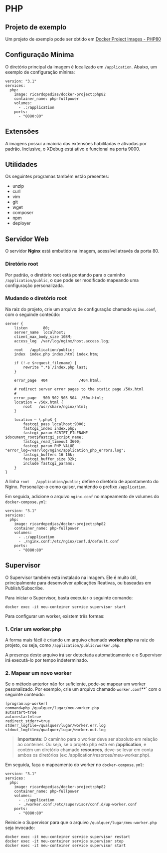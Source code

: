 # PHP

## Projeto de exemplo

Um projeto de exemplo pode ser obtido em 
[Docker Project Images - PHP80](https://github.com/ricardopedias/docker-project-skeleton-php80)

## Configuração Mínima

O diretório principal da imagem é localizado em `/application`.
Abaixo, um exemplo de configuração mínima:

```
version: "3.1"
services:
  php:
    image: ricardopedias/docker-project:php82
    container_name: php-fullpower
    volumes:
      - .:/application
    ports:
      - "8080:80"
```

## Extensões

A imagens possui a maioria das extensões habilitadas e ativadas por padrão.
Inclusive, o XDebug está ativo e funcional na porta 9000.

## Utilidades

Os seguintes programas também estão presentes:

- unzip
- curl
- vim
- git
- wget
- composer
- npm
- deployer

## Servidor Web

O servidor **Nginx** está embutido na imagem, acessível através da porta 80.

### Diretório root

Por padrão, o diretório root está pontando para o caminho `/application/public`, o que pode ser modificado mapeando uma configuração personalizada.

### Mudando o diretório root

Na raiz do projeto, crie um arquivo de configuração chamado `nginx.conf`, com o seguinde conteúdo:

```
server {
    listen       80;
    server_name  localhost;
    client_max_body_size 108M;
    access_log  /var/log/nginx/host.access.log;

    root   /application/public;
    index  index.php index.html index.htm;

    if (!-e $request_filename) {
        rewrite ^.*$ /index.php last;
    }

    error_page  404              /404.html;

    # redirect server error pages to the static page /50x.html
    #
    error_page   500 502 503 504  /50x.html;
    location = /50x.html {
        root   /usr/share/nginx/html;
    }

    location ~ \.php$ {
        fastcgi_pass localhost:9000;
        fastcgi_index index.php;
        fastcgi_param SCRIPT_FILENAME $document_root$fastcgi_script_name;
        fastcgi_read_timeout 3600;
        fastcgi_param PHP_VALUE "error_log=/var/log/nginx/application_php_errors.log";
        fastcgi_buffers 16 16k;
        fastcgi_buffer_size 32k;
        include fastcgi_params;
    }
}
```

A linha `root   /application/public;` define o diretório de apontamento do Nginx. Personalize-o como quiser, mantendo o prefixo `/application`.

Em seguida, adicione o arquivo `nginx.conf` no mapeamento de volumes do `docker-compose.yml`:

```
version: "3.1"
services:
  php:
    image: ricardopedias/docker-project:php82
    container_name: php-fullpower
    volumes:
      - .:/application
      - ./nginx.conf:/etc/nginx/conf.d/default.conf
    ports:
      - "8080:80"
```

## Supervisor

O Supervisor também está instalado na imagem. Ele é muito útil, principalmente para desenvolver aplicações Reativas, ou baseadas em Publish/Subscribe.

Para iniciar o Supervisor, basta executar o seguinte comando:

```
docker exec -it meu-conteiner service supervisor start
```

Para configurar um worker, existem três formas:

### 1. Criar um worker.php

A forma mais fácil é criando um arquivo chamado **worker.php** na raiz do projeto, ou seja, como `/application/public/worker.php`.

A presença deste arquivo irá ser detectada automaticamente e o Supervisor irá executá-lo por tempo indeterminado.

### 2. Mapear um novo worker

Se o método anterior não for suficiente, pode-se mapear um worker pesonalizado. Por exemplo, crie um arquivo chamado `worker.conf`**` com o seguinte conteúdo:

```
[program:up-worker]
command=php /qualquer/lugar/meu-worker.php
autostart=true
autorestart=true
redirect_stderr=true
stderr_logfile=/qualquer/lugar/worker.err.log
stdout_logfile=/qualquer/lugar/worker.out.log
```

> **Importante**: O caminho para o worker deve ser absoluto em relação ao conteiner. 
Ou seja, se o projeto php está em **/application**, e contém um diretório chamado **resources**, 
deve-se levar em conta ambos os diretórios (ex: /application/resorces/meu-worker.php).

Em seguida, faça o mapeamento do worker no `docker-compose.yml`:

```
version: "3.1"
services:
  php:
    image: ricardopedias/docker-project:php82
    container_name: php-fullpower
    volumes:
      - .:/application
      - ./worker.conf:/etc/supervisor/conf.d/up-worker.conf
    ports:
      - "8080:80"
```

Reinicie o Supervisor para que o arquivo `/qualquer/lugar/meu-worker.php` seja invocado:

```
docker exec -it meu-conteiner service supervisor restart
docker exec -it meu-conteiner service supervisor stop
docker exec -it meu-conteiner service supervisor start
```
